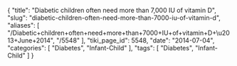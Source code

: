 {
    "title": "Diabetic children often need more than 7,000 IU of vitamin D",
    "slug": "diabetic-children-often-need-more-than-7000-iu-of-vitamin-d",
    "aliases": [
        "/Diabetic+children+often+need+more+than+7000+IU+of+vitamin+D+\u2013+June+2014",
        "/5548"
    ],
    "tiki_page_id": 5548,
    "date": "2014-07-04",
    "categories": [
        "Diabetes",
        "Infant-Child"
    ],
    "tags": [
        "Diabetes",
        "Infant-Child"
    ]
}